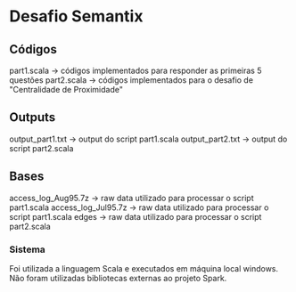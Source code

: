 # Desafio Semantix


## Códigos
part1.scala -> códigos implementados para responder as primeiras 5 questões
part2.scala -> códigos implementados para o desafio de "Centralidade de Proximidade"

## Outputs
output_part1.txt -> output do script part1.scala
output_part2.txt -> output do script part2.scala

## Bases
access_log_Aug95.7z -> raw data utilizado para processar o script part1.scala
access_log_Jul95.7z -> raw data utilizado para processar o script part1.scala
edges -> raw data utilizado para processar o script part2.scala

### Sistema

Foi utilizada a linguagem Scala e executados em máquina local windows.
Não foram utilizadas bibliotecas externas ao projeto Spark.
